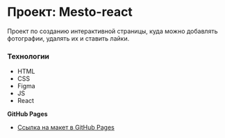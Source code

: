 # Проект: Mesto-react
Проект по созданию интерактивной страницы, куда можно добавлять фотографии, удалять их и ставить лайки.
### Технологии
* HTML
* CSS
* Figma
* JS
* React

**GitHub Pages**

* [Ссылка на макет в GitHub Pages](https://avtorian.github.io/mesto-react/)

